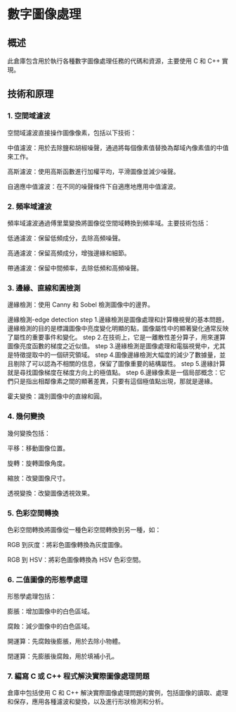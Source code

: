 # 數字圖像處理
## 概述
此倉庫包含用於執行各種數字圖像處理任務的代碼和資源，主要使用 C 和 C++ 實現。

## 技術和原理
### 1. 空間域濾波
空間域濾波直接操作圖像像素，包括以下技術：

中值濾波：用於去除鹽和胡椒噪聲，通過將每個像素值替換為鄰域內像素值的中值來工作。


高斯濾波：使用高斯函數進行加權平均，平滑圖像並減少噪聲。

自適應中值濾波：在不同的噪聲條件下自適應地應用中值濾波。

### 2. 頻率域濾波
頻率域濾波通過傅里葉變換將圖像從空間域轉換到頻率域。主要技術包括：

低通濾波：保留低頻成分，去除高頻噪聲。

高通濾波：保留高頻成分，增強邊緣和細節。

帶通濾波：保留中間頻率，去除低頻和高頻噪聲。


### 3. 邊緣、直線和圓檢測
 邊緣檢測：使用 Canny 和 Sobel 檢測圖像中的邊界。

 邊緣檢測-edge detection
  step 1.邊緣檢測是圖像處理和計算機視覺的基本問題，邊緣檢測的目的是標識圖像中亮度變化明顯的點，圖像屬性中的顯著變化通常反映了屬性的重要事件和變化。
  step 2.在技術上，它是一離散性差分算子，用來運算圖像亮度函數的梯度之近似值。
  step 3.邊緣檢測是圖像處理和電腦視覺中，尤其是特徵提取中的一個研究領域。
  step 4.圖像邊緣檢測大幅度的減少了數據量，並且剔除了可以認為不相關的信息，保留了圖像重要的結構屬性。
  step 5.邊緣計算就是尋找圖像梯度在梯度方向上的極值點。
  step 6.邊緣像素是一個局部概念：它們只是指出相鄰像素之間的顯著差異，只要有這個極值點出現，那就是邊緣。

 霍夫變換：識別圖像中的直線和圓。


### 4. 幾何變換
 幾何變換包括：

 平移：移動圖像位置。
 
 旋轉：旋轉圖像角度。
 
 縮放：改變圖像尺寸。
 
 透視變換：改變圖像透視效果。


### 5. 色彩空間轉換
  色彩空間轉換將圖像從一種色彩空間轉換到另一種，如：
  
  RGB 到灰度：將彩色圖像轉換為灰度圖像。
  
  
  RGB 到 HSV：將彩色圖像轉換為 HSV 色彩空間。

### 6. 二值圖像的形態學處理
  形態學處理包括：
  
  膨脹：增加圖像中的白色區域。
  
  腐蝕：減少圖像中的白色區域。
  
  開運算：先腐蝕後膨脹，用於去除小物體。
  
  閉運算：先膨脹後腐蝕，用於填補小孔。


### 7. 編寫 C 或 C++ 程式解決實際圖像處理問題
  倉庫中包括使用 C 和 C++ 解決實際圖像處理問題的實例，包括圖像的讀取、處理和保存，應用各種濾波和變換，以及進行形狀檢測和分析。
